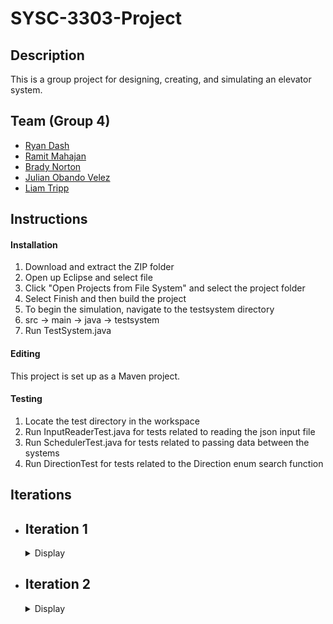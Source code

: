 # SYSC-3303-Project

## Description

This is a group project for designing, creating, and simulating an elevator system.

## Team (Group 4)
  - [Ryan Dash](https://github.com/ryandash)
  - [Ramit Mahajan](https://github.com/RamitMahajan)
  - [Brady Norton](https://github.com/Bnortron)
  - [Julian Obando Velez](https://github.com/julian-carleton)
  - [Liam Tripp](https://github.com/cyberphoria)

## Instructions

#### Installation 

1.	Download and extract the ZIP folder
2. 	Open up Eclipse and select file
3. 	Click "Open Projects from File System" and select the project folder
4. 	Select Finish and then build the project
5. 	To begin the simulation, navigate to the testsystem directory
6. 	src -> main -> java -> testsystem
7. 	Run TestSystem.java

#### Editing

This project is set up as a Maven project.

#### Testing

1. Locate the test directory in the workspace
2. Run InputReaderTest.java for tests related to reading the json input file
3. Run SchedulerTest.java for tests related to passing data between the systems
4. Run DirectionTest for tests related to the Direction enum search function

## Iterations

- ## Iteration 1

  <details>
    <summary>Display</summary>

  ### Description

  Lorem ipsum

  ### Contributions

  | Member | Coding | Documentation | Misc 
  | ------ | ------ | ------------- |----
  | Ryan Dash | InputFileReader, Converting JSON File contents to data structure, creating JSON files | Design Document, UML Diagram Contributions | Code Review 
  | Ramit Mahajan | Message Transfer, Test Files, Filling out skeleton |  | 
  | Brady Norton | Input File Reader Tests, Message Transfer Tests | README, Setup Instructions, UML Sequence Diagram | 
  | Julian Obando Velez | Message Transfer, Test Files, Filling out skeleton | UML Diagram Feedback | 
  | Liam Tripp | Project Skeleton, Event Data Structures, InputFileReader, Direction | Early Design Diagrams, Design Document | Discord Server, Google Drive, GitHub repo, Code reviews
  
  </details>

- ## Iteration 2
  <details>
    <summary>Display</summary>
  
  ### Description

  Lorem ipsum

  ### Contributions

  | Member | Coding | Documentation | Misc 
  | ------ | ------ | ------------- |----
  | Ryan Dash | | |
  | Ramit Mahajan | | |
  | Brady Norton | | |
  | Julian Obando Velez | | |
  | Liam Tripp | | |

  </details>
